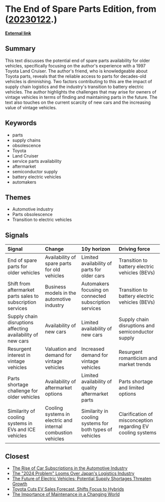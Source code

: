 # __The End of Spare Parts Edition__, from ([20230122](https://kghosh.substack.com/p/20230122).)

__[External link](https://whyisthisinteresting.substack.com/p/the-end-of-spare-parts-edition?utm_source=substack&utm_medium=email)__



## Summary

This text discusses the potential end of spare parts availability for older vehicles, specifically focusing on the author's experience with a 1997 Toyota Land Cruiser. The author's friend, who is knowledgeable about Toyota parts, reveals that the reliable access to parts for decades-old vehicles is diminishing. Two factors contributing to this are the impact of supply chain logistics and the industry's transition to battery electric vehicles. The author highlights the challenges that may arise for owners of vintage vehicles in terms of finding and maintaining parts in the future. The text also touches on the current scarcity of new cars and the increasing value of vintage vehicles.

## Keywords

* parts
* supply chains
* obsolescence
* Toyota
* Land Cruiser
* service parts availability
* aftermarket
* semiconductor supply
* battery electric vehicles
* automakers

## Themes

* Automotive industry
* Parts obsolescence
* Transition to electric vehicles

## Signals

| Signal                                                      | Change                                                       | 10y horizon                                              | Driving force                                               |
|:------------------------------------------------------------|:-------------------------------------------------------------|:---------------------------------------------------------|:------------------------------------------------------------|
| End of spare parts for older vehicles                       | Availability of spare parts for old vehicles                 | Limited availability of parts for older cars             | Transition to battery electric vehicles (BEVs)              |
| Shift from aftermarket parts sales to subscription services | Business models in the automotive industry                   | Automakers focusing on connected subscription services   | Transition to battery electric vehicles (BEVs)              |
| Supply chain disruptions affecting availability of new cars | Availability of new cars                                     | Limited availability of new cars                         | Supply chain disruptions and semiconductor supply           |
| Resurgent interest in vintage vehicles                      | Valuation and demand for vintage vehicles                    | Increased demand for vintage vehicles                    | Resurgent romanticism and market trends                     |
| Parts shortage challenge for older vehicles                 | Availability of aftermarket options                          | Limited availability of quality aftermarket parts        | Parts shortage and limited options                          |
| Similarity of cooling systems in EVs and ICE vehicles       | Cooling systems in electric and internal combustion vehicles | Similarity in cooling systems for both types of vehicles | Clarification of misconception regarding EV cooling systems |

## Closest

* [The Rise of Car Subscriptions in the Automotive Industry](b9a5b69113b7ca17b6493414799b0e6e)
* [The "2024 Problem" Looms Over Japan's Logistics Industry](4b449b550cc2d52a68de9a3148a0f321)
* [The Future of Electric Vehicles: Potential Supply Shortages Threaten Growth](e2d1170995334c5c5e09b403ac8d3dcc)
* [Toyota Cuts EV Sales Forecast, Shifts Focus to Hybrids](1bef8f22af5a0bd803a2cc87b0d33e19)
* [The Importance of Maintenance in a Changing World](027558bc932f10b574b0608c17e61026)
